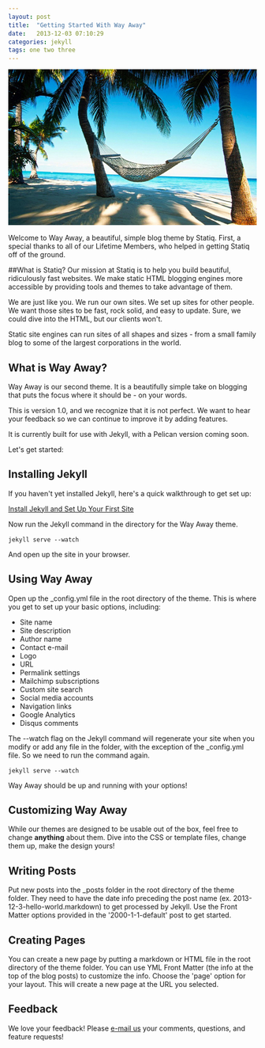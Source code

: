 ```yaml
---
layout: post
title:  "Getting Started With Way Away"
date:   2013-12-03 07:10:29
categories: jekyll
tags: one two three
---
```


![My helpful logo example](/images/hammock-way-away.jpg)

Welcome to Way Away, a beautiful, simple blog theme by Statiq. First, a special thanks to all of our Lifetime Members, who helped in getting Statiq off of the ground.

##What is Statiq?
Our mission at Statiq is to help you build beautiful, ridiculously fast websites. We make static HTML blogging engines more accessible by providing tools and themes to take advantage of them.

We are just like you. We run our own sites. We set up sites for other people. We want those sites to be fast, rock solid, and easy to update. Sure, we could dive into the HTML, but our clients won't.

Static site engines can run sites of all shapes and sizes - from a small family blog to some of the largest corporations in the world.

## What is Way Away?

Way Away is our second theme. It is a beautifully simple take on blogging that puts the focus where it should be - on your words.

This is version 1.0, and we recognize that it is not perfect. We want to hear your feedback so we can continue to improve it by adding features.

It is currently built for use with Jekyll, with a Pelican version coming soon.

Let's get started:

## Installing Jekyll

If you haven't yet installed Jekyll, here's a quick walkthrough to get set up:

[Install Jekyll and Set Up Your First Site][3]

Now run the Jekyll command in the directory for the Way Away theme.

	jekyll serve --watch

And open up the site in your browser.

[3]: /2013/install-jekyll-set-up-your-first-site/

## Using Way Away

Open up the _config.yml file in the root directory of the theme. This is where you get to set up your basic options, including:

* Site name
* Site description
* Author name
* Contact e-mail
* Logo
* URL
* Permalink settings
* Mailchimp subscriptions
* Custom site search
* Social media accounts
* Navigation links
* Google Analytics
* Disqus comments

The --watch flag on the Jekyll command will regenerate your site when you modify or add any file in the folder, with the exception of the _config.yml file. So we need to run the command again.

	jekyll serve --watch

Way Away should be up and running with your options!

## Customizing Way Away

While our themes are designed to be usable out of the box, feel free to change **anything** about them. Dive into the CSS or template files, change them up, make the design yours!

## Writing Posts

Put new posts into the _posts folder in the root directory of the theme folder. They need to have the date info preceding the post name (ex. 2013-12-3-hello-world.markdown) to get processed by Jekyll. Use the Front Matter options provided in the '2000-1-1-default' post to get started.

## Creating Pages

You can create a new page by putting a markdown or HTML file in the root directory of the theme folder. You can use YML Front Matter (the info at the top of the blog posts) to customize the info. Choose the 'page' option for your layout. This will create a new page at the URL you selected.

## Feedback

We love your feedback! Please [e-mail us][4] your comments, questions, and feature requests!

[4]: mailto:hello@statiq.io
